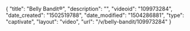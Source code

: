 {
    "title": "Belly Bandit&reg;",
    "description": "",
    "videoid": "109973284",
    "date_created": "1502519788",
    "date_modified": "1504286881",
    "type": "captivate",
    "layout": "video",
    "url": "\/v\/belly-bandit\/109973284"
}